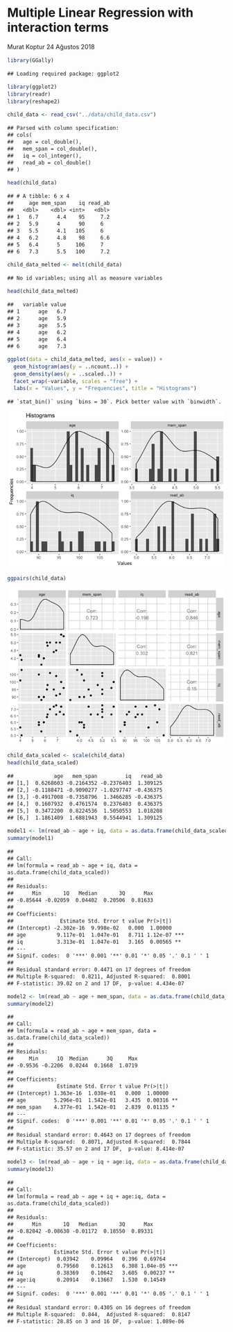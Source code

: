 Multiple Linear Regression with interaction terms
================
Murat Koptur
24 Ağustos 2018

``` r
library(GGally) 
```

    ## Loading required package: ggplot2

``` r
library(ggplot2)
library(readr)
library(reshape2)
```

``` r
child_data <- read_csv("../data/child_data.csv")
```

    ## Parsed with column specification:
    ## cols(
    ##   age = col_double(),
    ##   mem_span = col_double(),
    ##   iq = col_integer(),
    ##   read_ab = col_double()
    ## )

``` r
head(child_data)
```

    ## # A tibble: 6 x 4
    ##     age mem_span    iq read_ab
    ##   <dbl>    <dbl> <int>   <dbl>
    ## 1   6.7      4.4    95     7.2
    ## 2   5.9      4      90     6  
    ## 3   5.5      4.1   105     6  
    ## 4   6.2      4.8    98     6.6
    ## 5   6.4      5     106     7  
    ## 6   7.3      5.5   100     7.2

``` r
child_data_melted <- melt(child_data)
```

    ## No id variables; using all as measure variables

``` r
head(child_data_melted)
```

    ##   variable value
    ## 1      age   6.7
    ## 2      age   5.9
    ## 3      age   5.5
    ## 4      age   6.2
    ## 5      age   6.4
    ## 6      age   7.3

``` r
ggplot(data = child_data_melted, aes(x = value)) + 
  geom_histogram(aes(y = ..ncount..)) + 
  geom_density(aes(y = ..scaled..)) + 
  facet_wrap(~variable, scales = "free") +
  labs(x = "Values", y = "Frequencies", title = "Histograms")
```

    ## `stat_bin()` using `bins = 30`. Pick better value with `binwidth`.

![](figures/multipleLin-unnamed-chunk-4-1.png)

``` r
ggpairs(child_data)
```

![](figures/multipleLin-unnamed-chunk-5-1.png)

``` r
child_data_scaled <- scale(child_data)
head(child_data_scaled)
```

    ##             age   mem_span         iq   read_ab
    ## [1,]  0.6268603 -0.2164352 -0.2376403  1.309125
    ## [2,] -0.1188471 -0.9090277 -1.0297747 -0.436375
    ## [3,] -0.4917008 -0.7358796  1.3466285 -0.436375
    ## [4,]  0.1607932  0.4761574  0.2376403  0.436375
    ## [5,]  0.3472200  0.8224536  1.5050553  1.018208
    ## [6,]  1.1861409  1.6881943  0.5544941  1.309125

``` r
model1 <- lm(read_ab ~ age + iq, data = as.data.frame(child_data_scaled))
summary(model1)
```

    ## 
    ## Call:
    ## lm(formula = read_ab ~ age + iq, data = as.data.frame(child_data_scaled))
    ## 
    ## Residuals:
    ##      Min       1Q   Median       3Q      Max 
    ## -0.85644 -0.02059  0.04402  0.20506  0.81633 
    ## 
    ## Coefficients:
    ##               Estimate Std. Error t value Pr(>|t|)    
    ## (Intercept) -2.302e-16  9.998e-02   0.000  1.00000    
    ## age          9.117e-01  1.047e-01   8.711 1.12e-07 ***
    ## iq           3.313e-01  1.047e-01   3.165  0.00565 ** 
    ## ---
    ## Signif. codes:  0 '***' 0.001 '**' 0.01 '*' 0.05 '.' 0.1 ' ' 1
    ## 
    ## Residual standard error: 0.4471 on 17 degrees of freedom
    ## Multiple R-squared:  0.8211, Adjusted R-squared:  0.8001 
    ## F-statistic: 39.02 on 2 and 17 DF,  p-value: 4.434e-07

``` r
model2 <- lm(read_ab ~ age + mem_span, data = as.data.frame(child_data_scaled))
summary(model2)
```

    ## 
    ## Call:
    ## lm(formula = read_ab ~ age + mem_span, data = as.data.frame(child_data_scaled))
    ## 
    ## Residuals:
    ##     Min      1Q  Median      3Q     Max 
    ## -0.9536 -0.2206  0.0244  0.1668  1.0719 
    ## 
    ## Coefficients:
    ##              Estimate Std. Error t value Pr(>|t|)   
    ## (Intercept) 1.363e-16  1.038e-01   0.000  1.00000   
    ## age         5.296e-01  1.542e-01   3.435  0.00316 **
    ## mem_span    4.377e-01  1.542e-01   2.839  0.01135 * 
    ## ---
    ## Signif. codes:  0 '***' 0.001 '**' 0.01 '*' 0.05 '.' 0.1 ' ' 1
    ## 
    ## Residual standard error: 0.4643 on 17 degrees of freedom
    ## Multiple R-squared:  0.8071, Adjusted R-squared:  0.7844 
    ## F-statistic: 35.57 on 2 and 17 DF,  p-value: 8.414e-07

``` r
model3 <- lm(read_ab ~ age + iq + age:iq, data = as.data.frame(child_data_scaled))
summary(model3)
```

    ## 
    ## Call:
    ## lm(formula = read_ab ~ age + iq + age:iq, data = as.data.frame(child_data_scaled))
    ## 
    ## Residuals:
    ##      Min       1Q   Median       3Q      Max 
    ## -0.82042 -0.08630 -0.01172  0.18550  0.89331 
    ## 
    ## Coefficients:
    ##             Estimate Std. Error t value Pr(>|t|)    
    ## (Intercept)  0.03942    0.09964   0.396  0.69764    
    ## age          0.79560    0.12613   6.308 1.04e-05 ***
    ## iq           0.38369    0.10642   3.605  0.00237 ** 
    ## age:iq       0.20914    0.13667   1.530  0.14549    
    ## ---
    ## Signif. codes:  0 '***' 0.001 '**' 0.01 '*' 0.05 '.' 0.1 ' ' 1
    ## 
    ## Residual standard error: 0.4305 on 16 degrees of freedom
    ## Multiple R-squared:  0.844,  Adjusted R-squared:  0.8147 
    ## F-statistic: 28.85 on 3 and 16 DF,  p-value: 1.089e-06

